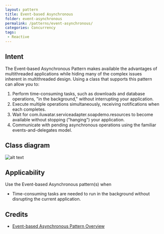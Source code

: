 ```yaml
---
layout: pattern
title: Event-based Asynchronous
folder: event-asynchronous
permalink: /patterns/event-asynchronous/
categories: Concurrency
tags:
 - Reactive
---
```


## Intent
The Event-based Asynchronous Pattern makes available the advantages of multithreaded applications while hiding many
of the complex issues inherent in multithreaded design. Using a class that supports this pattern can allow you to:

1. Perform time-consuming tasks, such as downloads and database operations, "in the background," without interrupting your application.
2. Execute multiple operations simultaneously, receiving notifications when each completes.
3. Wait for com.iluwatar.serviceadapter.soapdemo.resources to become available without stopping ("hanging") your application.
4. Communicate with pending asynchronous operations using the familiar events-and-delegates model.

## Class diagram
![alt text](./etc/event-asynchronous.png "Event-based Asynchronous")

## Applicability
Use the Event-based Asynchronous pattern(s) when

* Time-consuming tasks are needed to run in the background without disrupting the current application.

## Credits

* [Event-based Asynchronous Pattern Overview](https://msdn.microsoft.com/en-us/library/wewwczdw%28v=vs.110%29.aspx?f=255&MSPPError=-2147217396)
